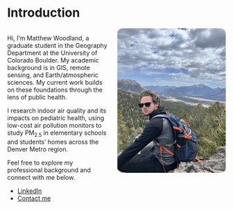 # Introduction
<!-- ![Photo of me in Rocky Mountain National Park](/img/RMNP_MW.jpg)-->
<!--<p align="right">
  <img src="/img/RMNP_MW.jpg" alt="Rocky Mountain National Park - Matthew Woodland" width="250" style="border-radius:12px;">
</p>
Hi, I’m Matthew Woodland, a graduate student in the Geography Department at the University of Colorado Boulder. My academic background is in GIS, remote sensing, and Earth/atmospheric sciences. My current work builds on these foundations through the lens of public health.

I research indoor air quality and its impacts on pediatric health, using low-cost air pollution monitors to study PM<sub>2.5</sub> in elementary schools and students’ homes across the Denver Metro region.

Feel free to explore my professional background and connect with me below.
* <a href="https://www.linkedin.com/in/matthew-woodland-5451761b1?lipi=urn%3Ali%3Apage%3Ad_flagship3_profile_view_base_contact_details%3B1%2Bzu3UYjSuSn%2FtJzWiG8Bw%3D%3D" target="_blank">LinkedIn</a>
* <a href= "mailto:mawo7952@colorado.edu">Contact me</a> -->
<div style="display: flex; justify-content: space-between; align-items: flex-start;">
  <!-- Text Section -->
  <div style="flex: 1; margin-right: 20px;">
    <p>
      Hi, I’m Matthew Woodland, a graduate student in the Geography Department at the University of Colorado Boulder. My academic background is in GIS, remote
      sensing, and Earth/atmospheric sciences. My current work builds on these foundations through the lens of public health.
    </p>
    <p>
      I research indoor air quality and its impacts on pediatric health, using low-cost air pollution monitors to study PM<sub>2.5</sub> in elementary schools and
      students’ homes across the Denver Metro region.
    </p>
    <p>
      Feel free to explore my professional background and connect with me below.
    </p>
    <ul>
      <li><a href="https://www.linkedin.com/in/matthew-woodland-5451761b1?lipi=urn%3Ali%3Apage%3Ad_flagship3_profile_view_base_contact_details%3B1%2Bzu3UYjSuSn%2FtJzWiG8Bw%3D%3D" target="_blank">LinkedIn</a></li>
      <li><a href="mailto:mawo7952@colorado.edu">Contact me</a></li>
    </ul>
  </div>

  <!-- Image Section -->
  <div style="flex-shrink: 0;">
    <img src="/img/RMNP_MW.jpg" 
         alt="Photo of me in Rocky Mountain National Park" 
         style="width: 250px; border-radius: 12px;">
  </div>
</div>

